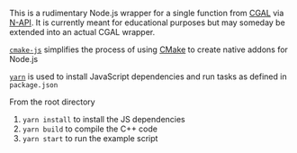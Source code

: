 This is a rudimentary Node.js wrapper for a single function from [CGAL](https://www.cgal.org/) via [N-API](https://nodejs.org/api/n-api.html). It is currently meant for educational purposes but may someday be extended into an actual CGAL wrapper.

[`cmake-js`](https://github.com/cmake-js/cmake-js) simplifies the process of using [CMake](https://cmake.org/) to create native addons for Node.js

[`yarn`](https://yarnpkg.com/) is used to install JavaScript dependencies and run tasks as defined in `package.json`

From the root directory
1. `yarn install` to install the JS dependencies
1. `yarn build` to compile the C++ code
1. `yarn start` to run the example script

